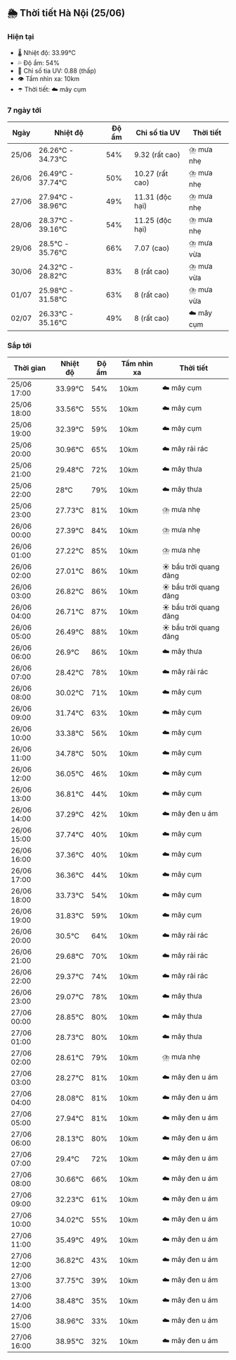 ## 🌦️ Thời tiết Hà Nội (25/06)

### Hiện tại

- 🌡️ Nhiệt độ: 33.99℃
- 💦 Độ ẩm: 54%
- 🌟 Chỉ số tia UV: 0.88 (thấp)
- 👁️ Tầm nhìn xa: 10km
- ☂️ Thời tiết: ☁️ mây cụm

### 7 ngày tới

| Ngày | Nhiệt độ | Độ ẩm | Chỉ số tia UV | Thời tiết |
| --- | --- | --- | --- | --- |
| 25/06 | 26.26℃ - 34.73℃ | 54% | 9.32 (rất cao) | ⛈️ mưa nhẹ |
| 26/06 | 26.49℃ - 37.74℃ | 50% | 10.27 (rất cao) | ⛈️ mưa nhẹ |
| 27/06 | 27.94℃ - 38.96℃ | 49% | 11.31 (độc hại) | ⛈️ mưa nhẹ |
| 28/06 | 28.37℃ - 39.16℃ | 54% | 11.25 (độc hại) | ⛈️ mưa nhẹ |
| 29/06 | 28.5℃ - 35.76℃ | 66% | 7.07 (cao) | ⛈️ mưa vừa |
| 30/06 | 24.32℃ - 28.82℃ | 83% | 8 (rất cao) | ⛈️ mưa vừa |
| 01/07 | 25.98℃ - 31.58℃ | 63% | 8 (rất cao) | ⛈️ mưa vừa |
| 02/07 | 26.33℃ - 35.16℃ | 49% | 8 (rất cao) | ☁️ mây cụm |

### Sắp tới

| Thời gian | Nhiệt độ | Độ ẩm | Tầm nhìn xa | Thời tiết |
| --- | --- | --- | --- | --- |
| 25/06 17:00 | 33.99℃ | 54% | 10km | ☁️ mây cụm |
| 25/06 18:00 | 33.56℃ | 55% | 10km | ☁️ mây cụm |
| 25/06 19:00 | 32.39℃ | 59% | 10km | ☁️ mây cụm |
| 25/06 20:00 | 30.96℃ | 65% | 10km | ☁️ mây rải rác |
| 25/06 21:00 | 29.48℃ | 72% | 10km | ☁️ mây thưa |
| 25/06 22:00 | 28℃ | 79% | 10km | ☁️ mây thưa |
| 25/06 23:00 | 27.73℃ | 81% | 10km | ⛈️ mưa nhẹ |
| 26/06 00:00 | 27.39℃ | 84% | 10km | ⛈️ mưa nhẹ |
| 26/06 01:00 | 27.22℃ | 85% | 10km | ⛈️ mưa nhẹ |
| 26/06 02:00 | 27.01℃ | 86% | 10km | ☀️ bầu trời quang đãng |
| 26/06 03:00 | 26.82℃ | 86% | 10km | ☀️ bầu trời quang đãng |
| 26/06 04:00 | 26.71℃ | 87% | 10km | ☀️ bầu trời quang đãng |
| 26/06 05:00 | 26.49℃ | 88% | 10km | ☀️ bầu trời quang đãng |
| 26/06 06:00 | 26.9℃ | 86% | 10km | ☁️ mây thưa |
| 26/06 07:00 | 28.42℃ | 78% | 10km | ☁️ mây rải rác |
| 26/06 08:00 | 30.02℃ | 71% | 10km | ☁️ mây cụm |
| 26/06 09:00 | 31.74℃ | 63% | 10km | ☁️ mây cụm |
| 26/06 10:00 | 33.38℃ | 56% | 10km | ☁️ mây cụm |
| 26/06 11:00 | 34.78℃ | 50% | 10km | ☁️ mây cụm |
| 26/06 12:00 | 36.05℃ | 46% | 10km | ☁️ mây cụm |
| 26/06 13:00 | 36.81℃ | 44% | 10km | ☁️ mây cụm |
| 26/06 14:00 | 37.29℃ | 42% | 10km | ☁️ mây đen u ám |
| 26/06 15:00 | 37.74℃ | 40% | 10km | ☁️ mây cụm |
| 26/06 16:00 | 37.36℃ | 40% | 10km | ☁️ mây cụm |
| 26/06 17:00 | 36.36℃ | 44% | 10km | ☁️ mây cụm |
| 26/06 18:00 | 33.73℃ | 54% | 10km | ☁️ mây cụm |
| 26/06 19:00 | 31.83℃ | 59% | 10km | ☁️ mây cụm |
| 26/06 20:00 | 30.5℃ | 64% | 10km | ☁️ mây rải rác |
| 26/06 21:00 | 29.68℃ | 70% | 10km | ☁️ mây rải rác |
| 26/06 22:00 | 29.37℃ | 74% | 10km | ☁️ mây rải rác |
| 26/06 23:00 | 29.07℃ | 78% | 10km | ☁️ mây thưa |
| 27/06 00:00 | 28.85℃ | 80% | 10km | ☁️ mây thưa |
| 27/06 01:00 | 28.73℃ | 80% | 10km | ☁️ mây thưa |
| 27/06 02:00 | 28.61℃ | 79% | 10km | ⛈️ mưa nhẹ |
| 27/06 03:00 | 28.27℃ | 81% | 10km | ☁️ mây đen u ám |
| 27/06 04:00 | 28.08℃ | 81% | 10km | ☁️ mây đen u ám |
| 27/06 05:00 | 27.94℃ | 81% | 10km | ☁️ mây đen u ám |
| 27/06 06:00 | 28.13℃ | 80% | 10km | ☁️ mây đen u ám |
| 27/06 07:00 | 29.4℃ | 72% | 10km | ☁️ mây đen u ám |
| 27/06 08:00 | 30.66℃ | 66% | 10km | ☁️ mây đen u ám |
| 27/06 09:00 | 32.23℃ | 61% | 10km | ☁️ mây đen u ám |
| 27/06 10:00 | 34.02℃ | 55% | 10km | ☁️ mây đen u ám |
| 27/06 11:00 | 35.49℃ | 49% | 10km | ☁️ mây đen u ám |
| 27/06 12:00 | 36.82℃ | 43% | 10km | ☁️ mây đen u ám |
| 27/06 13:00 | 37.75℃ | 39% | 10km | ☁️ mây đen u ám |
| 27/06 14:00 | 38.48℃ | 35% | 10km | ☁️ mây đen u ám |
| 27/06 15:00 | 38.96℃ | 33% | 10km | ☁️ mây đen u ám |
| 27/06 16:00 | 38.95℃ | 32% | 10km | ☁️ mây đen u ám |
